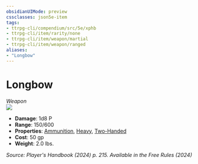 ```yaml
---
obsidianUIMode: preview
cssclasses: json5e-item
tags:
- ttrpg-cli/compendium/src/5e/xphb
- ttrpg-cli/item/rarity/none
- ttrpg-cli/item/weapon/martial
- ttrpg-cli/item/weapon/ranged
aliases: 
- "Longbow"
---
```

# Longbow
*Weapon*  
![](items/XPHB/Longbow.webp#right)  

- **Damage**: 1d8 P
- **Range**: 150/600
- **Properties**: [Ammunition](item-properties.md#Ammunition), [Heavy](item-properties.md#Heavy), [Two-Handed](item-properties.md#Two-Handed)
- **Cost**: 50 gp
- **Weight**: 2.0 lbs.

*Source: Player's Handbook (2024) p. 215. Available in the Free Rules (2024)*